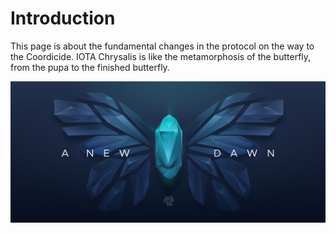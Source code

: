 # Introduction

This page is about the fundamental changes in the protocol on the way to the Coordicide. IOTA Chrysalis is like the metamorphosis of the butterfly, from the pupa to the finished butterfly.

![](../docs/assets/01_butterfly.png)


<send-message-demo name="test" />